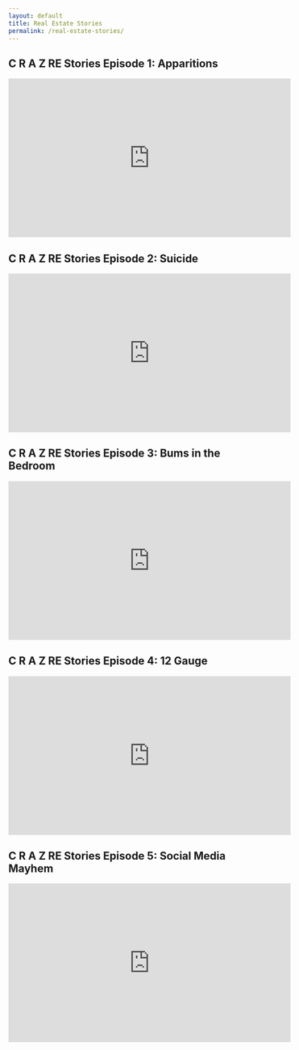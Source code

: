 ```yaml
---
layout: default
title: Real Estate Stories
permalink: /real-estate-stories/
---
```


## C R A Z RE Stories Episode 1: Apparitions

<iframe width="560" height="315" src="https://www.youtube.com/embed/OtbfGEmX94Q" frameborder="0" allow="accelerometer; autoplay; encrypted-media; gyroscope; picture-in-picture" allowfullscreen=""></iframe>

## C R A Z RE Stories Episode 2: Suicide

<iframe width="560" height="315" src="https://www.youtube.com/embed/FPvvlbV6yQQ" frameborder="0" allow="accelerometer; autoplay; encrypted-media; gyroscope; picture-in-picture" allowfullscreen></iframe>

## C R A Z RE Stories Episode 3: Bums in the Bedroom

<iframe width="560" height="315" src="https://www.youtube.com/embed/w440vWP7MQE" frameborder="0" allow="accelerometer; autoplay; encrypted-media; gyroscope; picture-in-picture" allowfullscreen></iframe>

## C R A Z RE Stories Episode 4: 12 Gauge

<iframe width="560" height="315" src="https://www.youtube.com/embed/t4-6bQMblqs" frameborder="0" allow="accelerometer; autoplay; encrypted-media; gyroscope; picture-in-picture" allowfullscreen></iframe>

## C R A Z RE Stories Episode 5: Social Media Mayhem

<iframe width="560" height="315" src="https://www.youtube.com/embed/Y7Bq7hnEe1I" frameborder="0" allow="accelerometer; autoplay; encrypted-media; gyroscope; picture-in-picture" allowfullscreen></iframe>